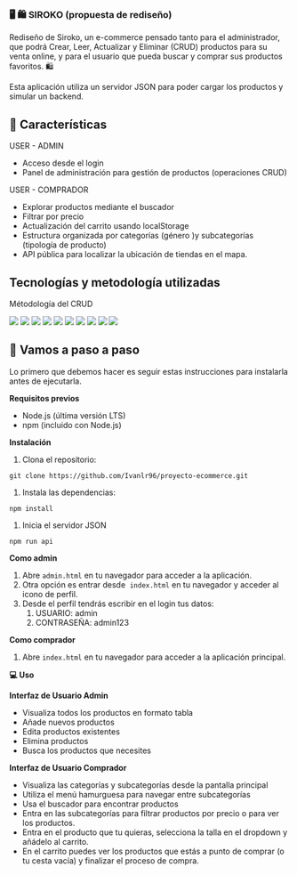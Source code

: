 ### **🖥 🛍 SIROKO (propuesta de rediseño)**

Rediseño de Siroko, un e-commerce pensado tanto para el administrador, que podrá Crear, Leer, Actualizar y Eliminar (CRUD) productos para su venta online, y para el usuario que pueda buscar y comprar sus productos favoritos. 🛍

Esta aplicación utiliza un servidor JSON para poder cargar los productos y simular un backend.

## **📝 Características**

USER - ADMIN

- Acceso desde el login
- Panel de administración para gestión de productos (operaciones CRUD)

USER - COMPRADOR

- Explorar productos mediante el buscador
- Filtrar por precio
- Actualización del carrito usando localStorage
- Estructura organizada por categorías (género )y subcategorías (tipología de producto)
- API pública para localizar la ubicación de tiendas en el mapa.

## Tecnologías  y metodología utilizadas

Métodología del CRUD

<img src="https://ziadoua.github.io/m3-Markdown-Badges/badges/HTML/html3.svg"> <img src="https://ziadoua.github.io/m3-Markdown-Badges/badges/CSS/css2.svg"> <img src="https://ziadoua.github.io/m3-Markdown-Badges/badges/Javascript/javascript2.svg"> <img src="https://ziadoua.github.io/m3-Markdown-Badges/badges/JSON/json3.svg"> <img src="https://ziadoua.github.io/m3-Markdown-Badges/badges/NodeJS/nodejs3.svg"> <img src="https://ziadoua.github.io/m3-Markdown-Badges/badges/npm/npm1.svg"> <img src="https://ziadoua.github.io/m3-Markdown-Badges/badges/Github/github3.svg">
 <img src="https://ziadoua.github.io/m3-Markdown-Badges/badges/Git/git2.svg"> <img src="https://ziadoua.github.io/m3-Markdown-Badges/badges/VisualStudioCode/visualstudiocode2.svg"> <img src="https://ziadoua.github.io/m3-Markdown-Badges/badges/FontAwesome/fontawesome3.svg">

## 🚀 Vamos a paso a paso

Lo primero que debemos hacer es seguir estas instrucciones para instalarla antes de ejecutarla.

**Requisitos previos**

- Node.js (última versión LTS)
- npm (incluido con Node.js)

**Instalación**

1. Clona el repositorio:

```
git clone https://github.com/Ivanlr96/proyecto-ecommerce.git
```

1. Instala las dependencias:

```
npm install
```

1. Inicia el servidor JSON

```
npm run api
```

**Como admin**

1. Abre `admin.html` en tu navegador para acceder a la aplicación.
2. Otra opción es entrar desde  `index.html` en tu navegador y acceder al icono de perfil.
3. Desde el perfil tendrás escribir en el login tus datos: 
    1. USUARIO: admin
    2. CONTRASEÑA: admin123


**Como comprador**

1. Abre `index.html` en tu navegador para acceder a la aplicación principal. 


**💻 Uso**

**Interfaz de Usuario Admin**

- Visualiza todos los productos en formato tabla
- Añade nuevos productos
- Edita productos existentes
- Elimina productos
- Busca los productos que necesites

**Interfaz de Usuario Comprador**

- Visualiza las categorías y subcategorías desde la pantalla principal
- Utiliza el menú hamurguesa para navegar entre subcategorías
- Usa el buscador para encontrar productos
- Entra en las subcategorías para filtrar productos por precio o para ver los productos.
- Entra en el producto que tu quieras, selecciona la talla en el dropdown y añádelo al carrito.
- En el carrito puedes ver los productos que estás a punto de comprar (o tu cesta vacía) y finalizar el proceso de compra.
